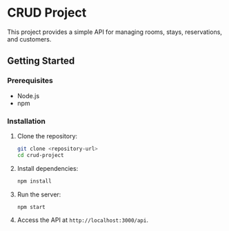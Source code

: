 # CRUD Project

This project provides a simple API for managing rooms, stays, reservations, and customers.

## Getting Started

### Prerequisites

- Node.js
- npm

### Installation

1. Clone the repository:

   ```bash
   git clone <repository-url>
   cd crud-project
   ```

2. Install dependencies:

   ```bash
   npm install
   ```

3. Run the server:

   ```bash
   npm start
   ```

4. Access the API at `http://localhost:3000/api`.

